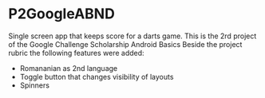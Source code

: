 # P2GoogleABND
Single screen app that keeps score for a darts game. This is the 2rd project of the Google Challenge Scholarship Android Basics
Beside the project rubric the following features were added: 
- Romananian as 2nd language
- Toggle button that changes visibility of layouts
- Spinners
